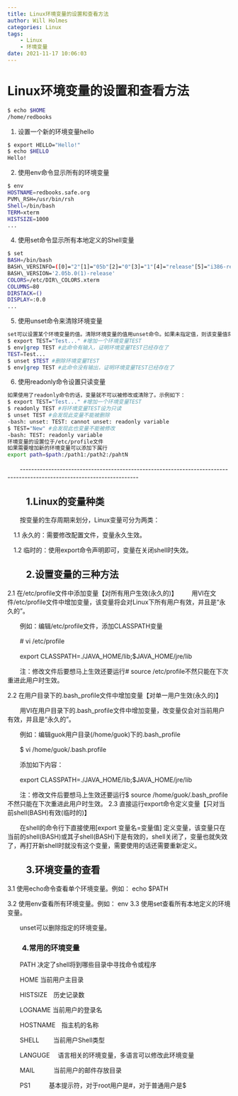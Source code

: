 ```yaml
---
title: Linux环境变量的设置和查看方法
author: Will Holmes
categories: Linux
tags:
	- Linux
	- 环境变量
date: 2021-11-17 10:06:03
---
```


# Linux环境变量的设置和查看方法
 
```bash
$ echo $HOME
/home/redbooks
```
1. 设置一个新的环境变量hello

```bash
$ export HELLO="Hello!"
$ echo $HELLO
Hello!
```
2. 使用env命令显示所有的环境变量
```bash
$ env
HOSTNAME=redbooks.safe.org
PVM\_RSH=/usr/bin/rsh
Shell=/bin/bash
TERM=xterm
HISTSIZE=1000
...
```
4. 使用set命令显示所有本地定义的Shell变量
```bash
$ set
BASH=/bin/bash
BASH\_VERSINFO=([0]="2"[1]="05b"[2]="0"[3]="1"[4]="release"[5]="i386-redhat-linux-gnu")
BASH\_VERSION='2.05b.0(1)-release'
COLORS=/etc/DIR\_COLORS.xterm
COLUMNS=80
DIRSTACK=()
DISPLAY=:0.0
...
```
5. 使用unset命令来清除环境变量
```bash
set可以设置某个环境变量的值。清除环境变量的值用unset命令。如果未指定值，则该变量值将被设为NULL。示例如下：
$ export TEST="Test..." #增加一个环境变量TEST
$ env|grep TEST #此命令有输入，证明环境变量TEST已经存在了
TEST=Test...
$ unset $TEST #删除环境变量TEST
$ env|grep TEST #此命令没有输出，证明环境变量TEST已经存在了
```
6. 使用readonly命令设置只读变量
```bash
如果使用了readonly命令的话，变量就不可以被修改或清除了。示例如下：
$ export TEST="Test..." #增加一个环境变量TEST
$ readonly TEST #将环境变量TEST设为只读
$ unset TEST #会发现此变量不能被删除
-bash: unset: TEST: cannot unset: readonly variable
$ TEST="New" #会发现此也变量不能被修改
-bash: TEST: readonly variable
环境变量的设置位于/etc/profile文件
如果需要增加新的环境变量可以添加下属行
export path=$path:/path1:/path2:/pahtN
```
　　-----------------------------------------------------------------------------------------------------------------------

## 　　1.Linux的变量种类
　　按变量的生存周期来划分，Linux变量可分为两类：

　1.1 永久的：需要修改配置文件，变量永久生效。

　1.2 临时的：使用export命令声明即可，变量在关闭shell时失效。
## 　　2.设置变量的三种方法
2.1 在/etc/profile文件中添加变量【对所有用户生效(永久的)】
　　用VI在文件/etc/profile文件中增加变量，该变量将会对Linux下所有用户有效，并且是“永久的”。

　　例如：编辑/etc/profile文件，添加CLASSPATH变量

　　# vi /etc/profile

　　export CLASSPATH=./JAVA\_HOME/lib;$JAVA\_HOME/jre/lib

　　注：修改文件后要想马上生效还要运行# source /etc/profile不然只能在下次重进此用户时生效。

2.2 在用户目录下的.bash\_profile文件中增加变量【对单一用户生效(永久的)】

　　用VI在用户目录下的.bash\_profile文件中增加变量，改变量仅会对当前用户有效，并且是“永久的”。

　　例如：编辑guok用户目录(/home/guok)下的.bash\_profile

　　$ vi /home/guok/.bash.profile

　　添加如下内容：

　　export CLASSPATH=./JAVA\_HOME/lib;$JAVA\_HOME/jre/lib

　　注：修改文件后要想马上生效还要运行$ source /home/guok/.bash\_profile不然只能在下次重进此用户时生效。
2.3 直接运行export命令定义变量【只对当前shell(BASH)有效(临时的)】

　　在shell的命令行下直接使用[export 变量名=变量值] 定义变量，该变量只在当前的shell(BASH)或其子shell(BASH)下是有效的，shell关闭了，变量也就失效了，再打开新shell时就没有这个变量，需要使用的话还需要重新定义。

## 　　3.环境变量的查看

3.1 使用echo命令查看单个环境变量。例如：
echo $PATH

3.2 使用env查看所有环境变量。例如：
	env
3.3 使用set查看所有本地定义的环境变量。

　　unset可以删除指定的环境变量。

### 　　4.常用的环境变量

　　PATH 决定了shell将到哪些目录中寻找命令或程序

　　HOME 当前用户主目录

　　HISTSIZE　历史记录数

　　LOGNAME 当前用户的登录名

　　HOSTNAME　指主机的名称

　　SHELL 　　当前用户Shell类型

　　LANGUGE 　语言相关的环境变量，多语言可以修改此环境变量

　　MAIL　　　当前用户的邮件存放目录

　　PS1　　　基本提示符，对于root用户是#，对于普通用户是$ 
